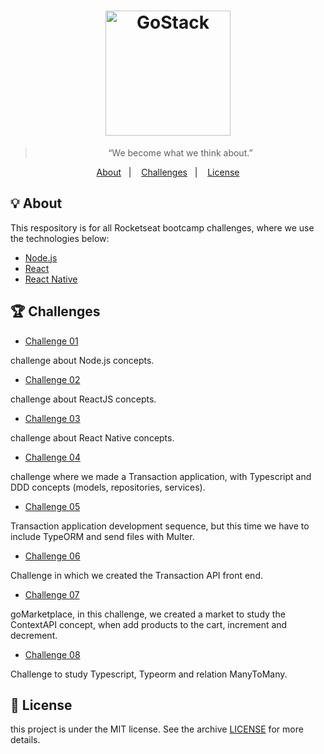 <h1 align="center">
    <img alt="GoStack" src="https://rocketseat-cdn.s3-sa-east-1.amazonaws.com/bootcamp-header.png" width="200px" />
</h1>

<blockquote align="center">“We become what we think about.”</blockquote>

<p align="center">
  <a href="#bulb-about">About</a>&nbsp;&nbsp;&nbsp;|&nbsp;&nbsp;&nbsp;
  <a href="#trophy-challenges">Challenges</a>&nbsp;&nbsp;&nbsp;|&nbsp;&nbsp;&nbsp;
  <a href="#memo-license">License</a>
</p>

## :bulb: About

<p>This respository is for all Rocketseat bootcamp challenges, where we use the technologies below:</p>

- [Node.js](https://nodejs.org/en/)
- [React](https://reactjs.org/)
- [React Native](https://reactnative.dev/)


## :trophy: Challenges

- <a href="https://github.com/victorvf/challenges-gostack11/tree/master/challenge01">Challenge 01</a>

<p>challenge about Node.js concepts.</p>

- <a href="https://github.com/victorvf/challenges-gostack11/tree/master/challenge02">Challenge 02</a>

<p>challenge about ReactJS concepts.</p>

- <a href="https://github.com/victorvf/challenges-gostack11/tree/master/challenge03">Challenge 03</a>

<p>challenge about React Native concepts.</p>

- <a href="https://github.com/victorvf/challenges-gostack11/tree/master/challenge04">Challenge 04</a>

<p>challenge where we made a Transaction application, with Typescript and DDD concepts (models, repositories, services).</p>

- <a href="https://github.com/victorvf/challenges-gostack11/tree/master/challenge05">Challenge 05</a>

<p>Transaction application development sequence, but this time we have to include TypeORM and send files with Multer.</p>

- <a href="https://github.com/victorvf/challenges-gostack11/tree/master/challenge06">Challenge 06</a>

<p>Challenge in which we created the Transaction API front end.</p>

- <a href="https://github.com/victorvf/challenges-gostack11/tree/master/challenge07">Challenge 07</a>

<p>goMarketplace, in this challenge, we created a market to study the ContextAPI concept, when add products to the cart, increment and decrement.</p>

- <a href="https://github.com/victorvf/challenges-gostack11/tree/master/challenge08">Challenge 08</a>

<p>Challenge to study Typescript, Typeorm and relation ManyToMany.</p>

## :memo: License

this project is under the MIT license. See the archive [LICENSE](https://github.com/Rocketseat/bootcamp-gostack-desafio-03/blob/master/LICENSE.md) for more details.